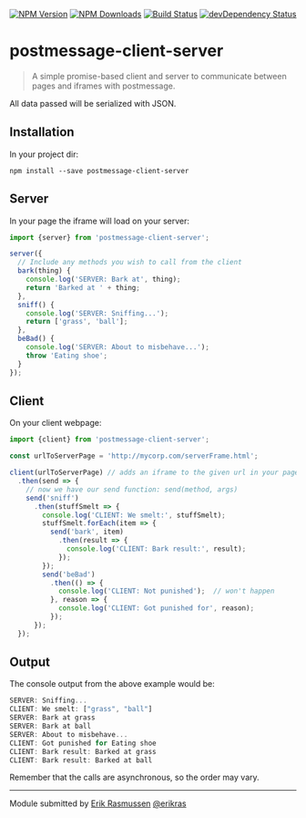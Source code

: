 [![NPM Version](https://img.shields.io/npm/v/postmessage-client-server.svg?style=flat)](https://www.npmjs.com/package/postmessage-client-server) 
[![NPM Downloads](https://img.shields.io/npm/dm/postmessage-client-server.svg?style=flat)](https://www.npmjs.com/package/postmessage-client-server)
[![Build Status](https://img.shields.io/travis/erikras/postmessage-client-server/master.svg?style=flat)](https://travis-ci.org/erikras/postmessage-client-server)
[![devDependency Status](https://david-dm.org/erikras/postmessage-client-server/dev-status.svg)](https://david-dm.org/erikras/postmessage-client-server#info=devDependencies)

# postmessage-client-server

> A simple promise-based client and server to communicate between pages and iframes with postmessage.

All data passed will be serialized with JSON.

## Installation

In your project dir:

```shell
npm install --save postmessage-client-server
```

## Server

In your page the iframe will load on your server:

```js
import {server} from 'postmessage-client-server';

server({
  // Include any methods you wish to call from the client
  bark(thing) {
    console.log('SERVER: Bark at', thing);
    return 'Barked at ' + thing;
  },
  sniff() {
    console.log('SERVER: Sniffing...');
    return ['grass', 'ball'];
  },
  beBad() {
    console.log('SERVER: About to misbehave...');
    throw 'Eating shoe';
  }
});
```
 
 
## Client
 
On your client webpage:
 
```js
import {client} from 'postmessage-client-server';

const urlToServerPage = 'http://mycorp.com/serverFrame.html';

client(urlToServerPage) // adds an iframe to the given url in your page
  .then(send => {
    // now we have our send function: send(method, args)
    send('sniff')
      .then(stuffSmelt => {
        console.log('CLIENT: We smelt:', stuffSmelt);
        stuffSmelt.forEach(item => {
          send('bark', item)
            .then(result => {
              console.log('CLIENT: Bark result:', result);
            });
        });
        send('beBad')
          .then(() => {
            console.log('CLIENT: Not punished');  // won't happen
          }, reason => {
            console.log('CLIENT: Got punished for', reason);
          });
      });
  });
```
  
## Output

The console output from the above example would be:

```js
SERVER: Sniffing...
CLIENT: We smelt: ["grass", "ball"]
SERVER: Bark at grass
SERVER: Bark at ball
SERVER: About to misbehave...
CLIENT: Got punished for Eating shoe
CLIENT: Bark result: Barked at grass
CLIENT: Bark result: Barked at ball 
```

Remember that the calls are asynchronous, so the order may vary.

---

Module submitted by [Erik Rasmussen](https://www.npmjs.org/~erikras) [@erikras](https://twitter.com/erikras)
